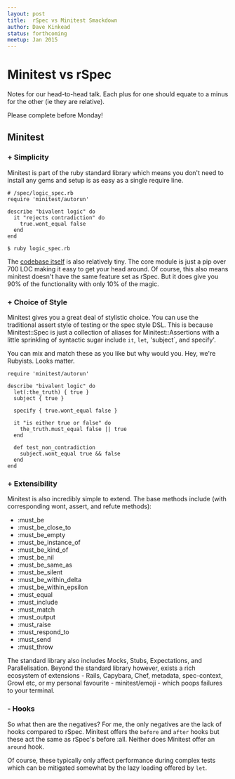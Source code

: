 ```yaml
---
layout: post
title:  rSpec vs Minitest Smackdown
author: Dave Kinkead
status: forthcoming
meetup: Jan 2015
---
```


# Minitest vs rSpec

Notes for our head-to-head talk.  Each plus for one should equate to a minus for the other (ie they are relative).

Please complete before Monday!


## Minitest

### + Simplicity

Minitest is part of the ruby standard library which means you don't need to install any gems and setup is as easy as a single require line.


    # /spec/logic_spec.rb
    require 'minitest/autorun'

    describe "bivalent logic" do
      it "rejects contradiction" do
        true.wont_equal false
      end
    end

    $ ruby logic_spec.rb


The [codebase itself][minitest] is also relatively tiny. The core module is just a pip over 700 LOC making it easy to get your head around.  Of course, this also means minitest doesn't have the same feature set as rSpec.  But it does give you 90% of the functionality with only 10% of the magic.

[minitest]: https://github.com/seattlerb/minitest


### + Choice of Style

Minitest gives you a great deal of stylistic choice.  You can use the traditional assert style of testing or the spec style DSL.  This is because Minitest::Spec is just a collection of aliases for Minitest::Assertions with a little sprinkling of syntactic sugar include `it`, `let`, 'subject`, and specify'.

You can mix and match these as you like but why would you. Hey, we're Rubyists. Looks matter.


    require 'minitest/autorun'

    describe "bivalent logic" do
      let(:the_truth) { true }
      subject { true }

      specify { true.wont_equal false }

      it "is either true or false" do
        the_truth.must_equal false || true
      end

      def test_non_contradiction
        subject.wont_equal true && false
      end
    end


### + Extensibility 

Minitest is also incredibly simple to extend.  The base methods include (with corresponding wont, assert, and refute methods): 

  - :must_be
  - :must_be_close_to
  - :must_be_empty
  - :must_be_instance_of
  - :must_be_kind_of
  - :must_be_nil
  - :must_be_same_as
  - :must_be_silent
  - :must_be_within_delta
  - :must_be_within_epsilon
  - :must_equal
  - :must_include
  - :must_match
  - :must_output
  - :must_raise
  - :must_respond_to
  - :must_send
  - :must_throw

The standard library also includes Mocks, Stubs, Expectations, and Parallelisation.  Beyond the standard library however, exists a rich ecosystem of extensions - Rails, Capybara, Chef, metadata, spec-context, Growl etc, or my personal favourite - minitest/emoji - which poops failures to your terminal.


### - Hooks

So what then are the negatives?  For me, the only negatives are the lack of hooks compared to rSpec.  Minitest offers the `before` and `after` hooks but these act the same as rSpec's before :all.  Neither does Minitest offer an `around` hook.

Of course, these typically only affect performance during complex tests which can be mitigated somewhat by the lazy loading offered by `let`.